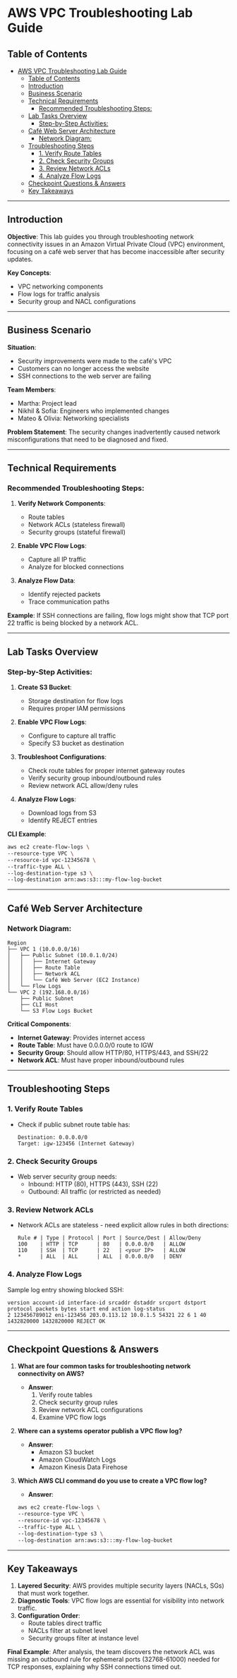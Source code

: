 # AWS VPC Troubleshooting Lab Guide

## Table of Contents
- [AWS VPC Troubleshooting Lab Guide](#aws-vpc-troubleshooting-lab-guide)
  - [Table of Contents](#table-of-contents)
  - [Introduction](#introduction)
  - [Business Scenario](#business-scenario)
  - [Technical Requirements](#technical-requirements)
    - [Recommended Troubleshooting Steps:](#recommended-troubleshooting-steps)
  - [Lab Tasks Overview](#lab-tasks-overview)
    - [Step-by-Step Activities:](#step-by-step-activities)
  - [Café Web Server Architecture](#café-web-server-architecture)
    - [Network Diagram:](#network-diagram)
  - [Troubleshooting Steps](#troubleshooting-steps)
    - [1. Verify Route Tables](#1-verify-route-tables)
    - [2. Check Security Groups](#2-check-security-groups)
    - [3. Review Network ACLs](#3-review-network-acls)
    - [4. Analyze Flow Logs](#4-analyze-flow-logs)
  - [Checkpoint Questions \& Answers](#checkpoint-questions--answers)
  - [Key Takeaways](#key-takeaways)

---

## Introduction

**Objective**: This lab guides you through troubleshooting network connectivity issues in an Amazon Virtual Private Cloud (VPC) environment, focusing on a café web server that has become inaccessible after security updates.

**Key Concepts**:
- VPC networking components
- Flow logs for traffic analysis
- Security group and NACL configurations

---

## Business Scenario

**Situation**: 
- Security improvements were made to the café's VPC
- Customers can no longer access the website
- SSH connections to the web server are failing

**Team Members**:
- Martha: Project lead
- Nikhil & Sofia: Engineers who implemented changes
- Mateo & Olivia: Networking specialists

**Problem Statement**: The security changes inadvertently caused network misconfigurations that need to be diagnosed and fixed.

---

## Technical Requirements

### Recommended Troubleshooting Steps:
1. **Verify Network Components**:
   - Route tables
   - Network ACLs (stateless firewall)
   - Security groups (stateful firewall)

2. **Enable VPC Flow Logs**:
   - Capture all IP traffic
   - Analyze for blocked connections

3. **Analyze Flow Data**:
   - Identify rejected packets
   - Trace communication paths

**Example**: If SSH connections are failing, flow logs might show that TCP port 22 traffic is being blocked by a network ACL.

---

## Lab Tasks Overview

### Step-by-Step Activities:
1. **Create S3 Bucket**:
   - Storage destination for flow logs
   - Requires proper IAM permissions

2. **Enable VPC Flow Logs**:
   - Configure to capture all traffic
   - Specify S3 bucket as destination

3. **Troubleshoot Configurations**:
   - Check route tables for proper internet gateway routes
   - Verify security group inbound/outbound rules
   - Review network ACL allow/deny rules

4. **Analyze Flow Logs**:
   - Download logs from S3
   - Identify REJECT entries

**CLI Example**:
```bash
aws ec2 create-flow-logs \
--resource-type VPC \
--resource-id vpc-12345678 \
--traffic-type ALL \
--log-destination-type s3 \
--log-destination arn:aws:s3:::my-flow-log-bucket
```

---

## Café Web Server Architecture

### Network Diagram:
```
Region
├── VPC 1 (10.0.0.0/16)
│   ├── Public Subnet (10.0.1.0/24)
│   │   ├── Internet Gateway
│   │   ├── Route Table
│   │   ├── Network ACL
│   │   └── Café Web Server (EC2 Instance)
│   └── Flow Logs
└── VPC 2 (192.168.0.0/16)
    ├── Public Subnet
    ├── CLI Host
    └── S3 Flow Logs Bucket
```

**Critical Components**:
- **Internet Gateway**: Provides internet access
- **Route Table**: Must have 0.0.0.0/0 route to IGW
- **Security Group**: Should allow HTTP/80, HTTPS/443, and SSH/22
- **Network ACL**: Must have proper inbound/outbound rules

---

## Troubleshooting Steps

### 1. Verify Route Tables
- Check if public subnet route table has:
  ```
  Destination: 0.0.0.0/0 
  Target: igw-123456 (Internet Gateway)
  ```

### 2. Check Security Groups
- Web server security group needs:
  - Inbound: HTTP (80), HTTPS (443), SSH (22)
  - Outbound: All traffic (or restricted as needed)

### 3. Review Network ACLs
- Network ACLs are stateless - need explicit allow rules in both directions:
  ```
  Rule # | Type | Protocol | Port | Source/Dest | Allow/Deny
  100    | HTTP | TCP      | 80   | 0.0.0.0/0   | ALLOW
  110    | SSH  | TCP      | 22   | <your IP>   | ALLOW
  *      | ALL  | ALL      | ALL  | 0.0.0.0/0   | DENY
  ```

### 4. Analyze Flow Logs
Sample log entry showing blocked SSH:
```
version account-id interface-id srcaddr dstaddr srcport dstport protocol packets bytes start end action log-status
2 123456789012 eni-123456 203.0.113.12 10.0.1.5 54321 22 6 1 40 1432820000 1432820000 REJECT OK
```

---

## Checkpoint Questions & Answers

1. **What are four common tasks for troubleshooting network connectivity on AWS?**
   - **Answer**:
     1. Verify route tables
     2. Check security group rules
     3. Review network ACL configurations
     4. Examine VPC flow logs

2. **Where can a systems operator publish a VPC flow log?**
   - **Answer**: 
     - Amazon S3 bucket
     - Amazon CloudWatch Logs
     - Amazon Kinesis Data Firehose

3. **Which AWS CLI command do you use to create a VPC flow log?**
   - **Answer**:
   ```bash
   aws ec2 create-flow-logs \
   --resource-type VPC \
   --resource-id vpc-12345678 \
   --traffic-type ALL \
   --log-destination-type s3 \
   --log-destination arn:aws:s3:::my-flow-log-bucket
   ```

---

## Key Takeaways

1. **Layered Security**: AWS provides multiple security layers (NACLs, SGs) that must work together.
2. **Diagnostic Tools**: VPC flow logs are essential for visibility into network traffic.
3. **Configuration Order**:
   - Route tables direct traffic
   - NACLs filter at subnet level
   - Security groups filter at instance level

**Final Example**: After analysis, the team discovers the network ACL was missing an outbound rule for ephemeral ports (32768-61000) needed for TCP responses, explaining why SSH connections timed out.